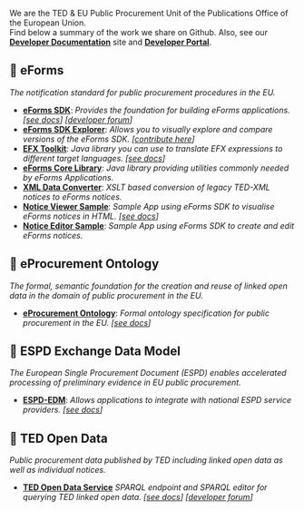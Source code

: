 We are the TED & EU Public Procurement Unit of the Publications Office of the European Union.  
Find below a summary of the work we share on Github. Also, see our [**Developer Documentation**](https://docs.ted.europa.eu/) site and [**Developer Portal**](https://developer.ted.europa.eu/).


## :diamond_shape_with_a_dot_inside: eForms
_The notification standard for public procurement procedures in the EU._

- [**eForms SDK**](https://github.com/OP-TED/eForms-SDK): _Provides the foundation for building eForms applications.
  [[see docs](https://docs.ted.europa.eu/eforms/latest)] [[developer forum](https://github.com/OP-TED/eForms-SDK/discussions)]_
- [**eForms SDK Explorer**](https://docs.ted.europa.eu/eforms-sdk-explorer): _Allows you to visually explore and compare versions of the eForms SDK.
  [[contribute here](https://github.com/OP-TED/eforms-sdk-explorer)]_
- [**EFX Toolkit**](https://github.com/OP-TED/efx-toolkit-java): _Java library you can use to translate EFX expressions to different target languages.
  [[see docs](https://docs.ted.europa.eu/eforms/latest/efx-toolkit)]_
- [**eForms Core Library**](https://github.com/OP-TED/eforms-core-java): _Java library providing utilities commonly needed by eForms Applications._
- [**XML Data Converter**](https://github.com/OP-TED/ted-xml-data-converter): _XSLT based conversion of legacy TED-XML notices to eForms notices._
- [**Notice Viewer Sample**](https://github.com/OP-TED/eforms-notice-viewer): _Sample App using eForms SDK to visualise eForms notices in HTML.
   [[see docs](https://docs.ted.europa.eu/eforms/latest/notice-viewer)]_
- [**Notice Editor Sample**](https://github.com/OP-TED/eforms-notice-editor): _Sample App using eForms SDK to create and edit eForms notices._

## :diamond_shape_with_a_dot_inside: eProcurement Ontology
_The formal, semantic foundation for the creation and reuse of linked open data in the domain of public procurement in the EU._
- [**eProcurement Ontology**](https://github.com/OP-TED/ePO): _Formal ontology specification for public procurement in the EU. [[see docs](https://docs.ted.europa.eu/EPO/dev)]_
<!--
- [**RDF Mapping**](https://github.com/OP-TED/ted-rdf-mapping): _RML based mapping of legacy TED XML and eForms XML data to eProcurement Ontology RDF.
  [[see docs](https://docs.ted.europa.eu/rdf-mapping)]_
- [**RDF Conversion**](https://github.com/OP-TED/ted-rdf-conversion-pipeline) _Software pipeline using RDF Mappings to convert TED data to RDF [[see docs](https://docs.ted.europa.eu/rdf-conversion)]_
-->

## :diamond_shape_with_a_dot_inside: ESPD Exchange Data Model
_The European Single Procurement Document (ESPD) enables accelerated processing of preliminary evidence in EU public procurement._
- [**ESPD-EDM**](https://github.com/OP-TED/ESPD-EDM): _Allows applications to integrate with national ESPD service providers.
  [[see docs](https://docs.ted.europa.eu/ESPD-EDM/latest)]_

## :diamond_shape_with_a_dot_inside: TED Open Data
_Public procurement data published by TED including linked open data as well as individual notices._

- [**TED Open Data Service**](https://data.ted.europa.eu) _SPARQL endpoint and SPARQL editor for querying TED linked open data.
  [[see docs](https://docs.ted.europa.eu/ODS/latest)] [[developer forum](https://github.com/OP-TED/ted-open-data/discussions)]_

<!--

**Here are some ideas to get you started:**

🙋‍♀️ A short introduction - what is your organization all about?
🌈 Contribution guidelines - how can the community get involved?
👩‍💻 Useful resources - where can the community find your docs? Is there anything else the community should know?
🍿 Fun facts - what does your team eat for breakfast?
🧙 Remember, you can do mighty things with the power of [Markdown](https://docs.github.com/github/writing-on-github/getting-started-with-writing-and-formatting-on-github/basic-writing-and-formatting-syntax)
-->
